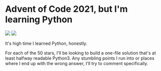 # Advent of Code 2021, but I'm learning Python

![](https://img.shields.io/badge/day%20📅-8-blue)
![](https://img.shields.io/badge/stars%20⭐-16-yellow)

It's high time I learned Python, honestly.

For each of the 50 stars, I'll be looking to build a one-file solution that's
at least halfway readable Python3. Any stumbling points I run into or places
where I end up with the wrong answer, I'll try to comment specifically.
